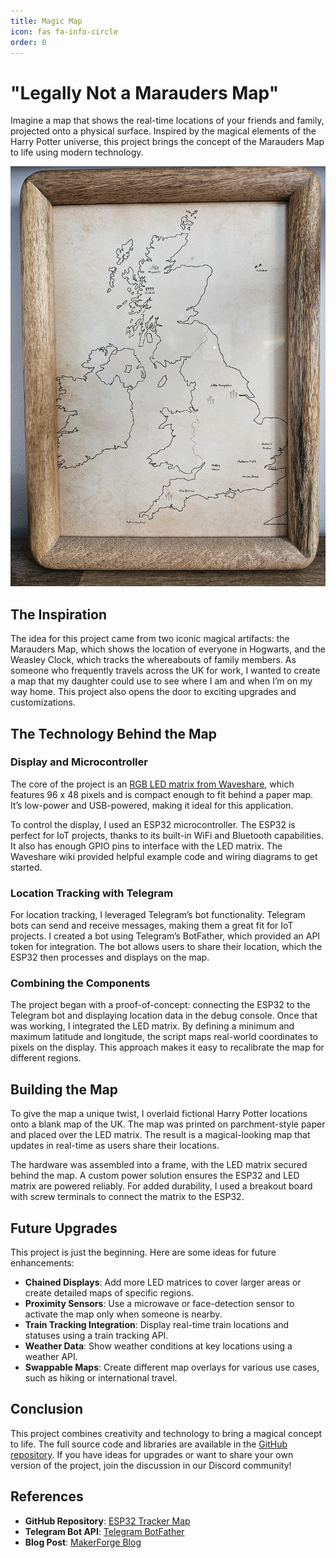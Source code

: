 ```yaml
---
title: Magic Map
icon: fas fa-info-circle
order: 0
---
```


# "Legally Not a Marauders Map"

Imagine a map that shows the real-time locations of your friends and family, projected onto a physical surface. Inspired by the magical elements of the Harry Potter universe, this project brings the concept of the Marauders Map to life using modern technology.

![Magic Map](/assets/project_map.jpg)

## The Inspiration

The idea for this project came from two iconic magical artifacts: the Marauders Map, which shows the location of everyone in Hogwarts, and the Weasley Clock, which tracks the whereabouts of family members. As someone who frequently travels across the UK for work, I wanted to create a map that my daughter could use to see where I am and when I’m on my way home. This project also opens the door to exciting upgrades and customizations.

## The Technology Behind the Map

### Display and Microcontroller

The core of the project is an [RGB LED matrix from Waveshare](https://www.waveshare.com/wiki/RGB-Matrix-P2.5-96x48-F), which features 96 x 48 pixels and is compact enough to fit behind a paper map. It’s low-power and USB-powered, making it ideal for this application.

To control the display, I used an ESP32 microcontroller. The ESP32 is perfect for IoT projects, thanks to its built-in WiFi and Bluetooth capabilities. It also has enough GPIO pins to interface with the LED matrix. The Waveshare wiki provided helpful example code and wiring diagrams to get started.

### Location Tracking with Telegram

For location tracking, I leveraged Telegram’s bot functionality. Telegram bots can send and receive messages, making them a great fit for IoT projects. I created a bot using Telegram’s BotFather, which provided an API token for integration. The bot allows users to share their location, which the ESP32 then processes and displays on the map.

### Combining the Components

The project began with a proof-of-concept: connecting the ESP32 to the Telegram bot and displaying location data in the debug console. Once that was working, I integrated the LED matrix. By defining a minimum and maximum latitude and longitude, the script maps real-world coordinates to pixels on the display. This approach makes it easy to recalibrate the map for different regions.

## Building the Map

To give the map a unique twist, I overlaid fictional Harry Potter locations onto a blank map of the UK. The map was printed on parchment-style paper and placed over the LED matrix. The result is a magical-looking map that updates in real-time as users share their locations.

The hardware was assembled into a frame, with the LED matrix secured behind the map. A custom power solution ensures the ESP32 and LED matrix are powered reliably. For added durability, I used a breakout board with screw terminals to connect the matrix to the ESP32.

## Future Upgrades

This project is just the beginning. Here are some ideas for future enhancements:

- **Chained Displays**: Add more LED matrices to cover larger areas or create detailed maps of specific regions.
- **Proximity Sensors**: Use a microwave or face-detection sensor to activate the map only when someone is nearby.
- **Train Tracking Integration**: Display real-time train locations and statuses using a train tracking API.
- **Weather Data**: Show weather conditions at key locations using a weather API.
- **Swappable Maps**: Create different map overlays for various use cases, such as hiking or international travel.

## Conclusion

This project combines creativity and technology to bring a magical concept to life. The full source code and libraries are available in the [GitHub repository](https://github.com/makerforgetech/esp32-tracker-map). If you have ideas for upgrades or want to share your own version of the project, join the discussion in our Discord community!

## References

- **GitHub Repository**: [ESP32 Tracker Map](https://github.com/makerforgetech/esp32-tracker-map)
- **Telegram Bot API**: [Telegram BotFather](https://core.telegram.org/bots#botfather)
- **Blog Post**: [MakerForge Blog](/posts/esp32-tracker-map/)